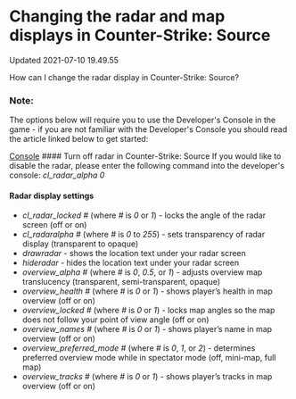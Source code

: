 # Changing the radar and map displays in Counter-Strike: Source
Updated 2021-07-10 19.49.55

How can I change the radar display in Counter-Strike: Source?  
  
  ### Note:
The options below will require you to use the Developer's Console in the game - if you are not familiar with the Developer's Console you should read the article linked below to get started:  
  
[Console](https://help.steampowered.com/en/faqs/view/4700-D10E-26BE-DDDD)  #### Turn off radar in Counter-Strike: Source
If you would like to disable the radar, please enter the following command into the developer's console: *cl_radar_alpha 0*  
  
#### Radar display settings

* *cl_radar_locked #* (where *#* is *0* or *1*) - locks the angle of the radar screen (off or on)
* *cl_radaralpha #* (where *#* is *0* to *255*) - sets transparency of radar display (transparent to opaque)
* *drawradar* - shows the location text under your radar screen
* *hideradar* - hides the location text under your radar screen
* *overview_alpha #* (where *#* is *0*, *0.5*, or *1*) - adjusts overview map translucency (transparent, semi-transparent, opaque)
* *overview_health #* (where *#* is *0* or *1*) - shows player’s health in map overview (off or on)
* *overview_locked #* (where *#* is *0* or *1*) - locks map angles so the map does not follow your point of view angle (off or on)
* *overview_names #* (where *#* is *0* or *1*) - shows player’s name in map overview (off or on)
* *overview_preferred_mode #* (where *#* is *0*, *1*, or *2*) - determines preferred overview mode while in spectator mode (off, mini-map, full map)
* *overview_tracks #* (where *#* is *0* or *1*) - shows player’s tracks in map overview (off or on)